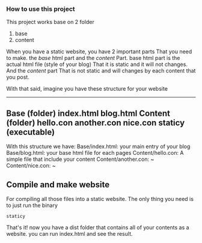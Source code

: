 ### How to use this project

This project works base on 2 folder

1. base
2. content

When you have a static website, you have 2 important parts
That you need to make. the _base_ html part and the _content_
Part. base html part is the actual html file (style of your blog)
That it is static and it will not changes. And the _content_ part
That is not static and will changes by each content that you post.

With that said, imagine you have these structure for your website

---------
Base (folder)
  index.html
  blog.html
Content (folder)
  hello.con
  another.con
  nice.con
staticy (executable)
---------

With this structure we have:
Base/index.html: your main entry of your blog
Base/blog.html: your base html file for each pages
Content/hello.con: A simple file that include your content
Content/another.con: ~
Content/nice.con: ~


## Compile and make website
For compiling all those files into a static website.
The only thing you need is to just run the binary
```
staticy
```
That's it! now you have a dist folder that contains all
of your contents as a website. you can run index.html and
see the result.
